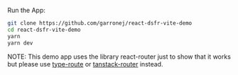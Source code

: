 Run the App:  

```bash
git clone https://github.com/garronej/react-dsfr-vite-demo
cd react-dsfr-vite-demo
yarn
yarn dev
```  
NOTE: This demo app uses the library react-router just to show that it works but
please use [type-route](https://type-route.zilch.dev/) or [tanstack-router](https://tanstack.com/router/v1) instead. 
